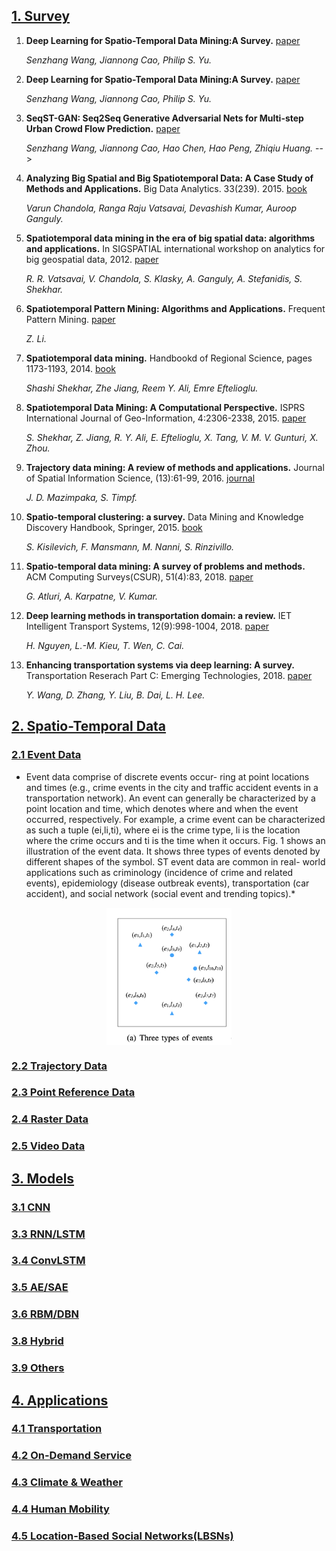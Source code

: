 ## [1. Survey](#content)
1. **Deep Learning for Spatio-Temporal Data Mining:A Survey.** [paper](https://github.com/Tz0506/STDM_NUAA/tree/main/paper/STDM.pdf)

    *Senzhang Wang, Jiannong Cao, Philip S. Yu.* 

1. **Deep Learning for Spatio-Temporal Data Mining:A Survey.** [paper](https://arxiv.org/pdf/1906.04928.pdf)

    *Senzhang Wang, Jiannong Cao, Philip S. Yu.* 


1. **SeqST-GAN: Seq2Seq Generative Adversarial Nets for Multi-step Urban Crowd Flow Prediction.** [paper](https://dl.acm.org/doi/pdf/10.1145/3378889)

    *Senzhang Wang, Jiannong Cao, Hao Chen, Hao Peng, Zhiqiu Huang.* -->
    
1. **Analyzing Big Spatial and Big Spatiotemporal Data: A Case Study of Methods and Applications.** Big Data Analytics. 33(239). 2015. [book](https://www.sciencedirect.com/science/article/pii/B9780444634924000101)

    *Varun Chandola, Ranga Raju Vatsavai, Devashish Kumar, Auroop Ganguly.* 

1. **Spatiotemporal data mining in the era of big spatial data: algorithms and applications.** In SIGSPATIAL international workshop on analytics for big geospatial data, 2012. [paper](https://dl.acm.org/doi/pdf/10.1145/2447481.2447482)

    *R. R. Vatsavai, V. Chandola, S. Klasky, A. Ganguly, A. Stefanidis, S. Shekhar.*

1. **Spatiotemporal Pattern Mining: Algorithms
and Applications.** Frequent Pattern Mining. [paper](https://faculty.ist.psu.edu/jessieli/Publications/bk14-zli-freq-pattern.pdf)

    *Z. Li.*

1. **Spatiotemporal data mining.** Handbookd of Regional Science, pages 1173-1193, 2014. [book](https://www.researchgate.net/publication/283435990_Spatiotemporal_Data_Mining_A_Computational_Perspective)

    *Shashi Shekhar, Zhe Jiang, Reem Y. Ali, Emre Eftelioglu.*

1. **Spatiotemporal Data Mining: A Computational Perspective.** ISPRS International Journal of Geo-Information, 4:2306-2338, 2015. [paper](https://www.mdpi.com/2220-9964/4/4/2306/htm)

    *S. Shekhar, Z. Jiang, R. Y. Ali, E. Eftelioglu, X. Tang, V. M. V. Gunturi, X. Zhou.*

1. **Trajectory data mining: A review of methods and applications.** Journal of Spatial Information Science, (13):61-99, 2016. [journal](https://www.researchgate.net/publication/311844493_Trajectory_data_mining_A_review_of_methods_and_applications)

    *J. D. Mazimpaka, S. Timpf.*

1. **Spatio-temporal clustering: a survey.** Data Mining and Knowledge Discovery Handbook, Springer, 2015. [book](https://www.semanticscholar.org/paper/Spatio-Temporal-Clustering-%3A-a-Survey-Clustering-%3A-Kisilevich-Mansmann/7ec5ecb29eef3ec64877f70ca9c7c59a444526ea?p2df)

    *S. Kisilevich, F. Mansmann, M. Nanni, S. Rinzivillo.*

1. **Spatio-temporal data mining: A survey of problems and methods.** ACM Computing Surveys(CSUR), 51(4):83, 2018. [paper](https://arxiv.org/pdf/1711.04710.pdf)

    *G. Atluri, A. Karpatne, V. Kumar.*
    
1. **Deep learning
methods in transportation domain: a review.** IET Intelligent Transport Systems, 12(9):998-1004, 2018. [paper](https://ieeexplore.ieee.org/stamp/stamp.jsp?tp=&arnumber=8490353)

    *H. Nguyen, L.-M. Kieu, T. Wen, C. Cai.*

1. **Enhancing transportation systems via deep learning: A survey.** Transportation Reserach Part C: Emerging Technologies, 2018. [paper](https://www.researchgate.net/publication/329835108_Enhancing_transportation_systems_via_deep_learning_A_survey)

    *Y. Wang, D. Zhang, Y. Liu, B. Dai, L. H. Lee.*
    
## [2. Spatio-Temporal Data](#content)   
### [2.1 Event Data](#content)
* Event data comprise of discrete events occur- ring at point locations and times (e.g., crime events in the city and traffic accident events in a transportation network). An event can generally be characterized by a point location and time, which denotes where and when the event occurred, respectively. For example, a crime event can be characterized as such a tuple (ei,li,ti), where ei is the crime type, li is the location where the crime occurs and ti is the time when it occurs. Fig. 1 shows an illustration of the event data. It shows three types of events denoted by different shapes of the symbol. ST event data are common in real- world applications such as criminology (incidence of crime and related events), epidemiology (disease outbreak events), transportation (car accident), and social network (social event and trending topics).*

<div align=center>
<img src="https://github.com/Tz0506/STDM_NUAA/blob/main/image/2.png" div align="center"  width="200"  alt="支付宝小程序"/><br/>
</div>


### [2.2 Trajectory Data](#content)
### [2.3 Point Reference Data](#content)
### [2.4 Raster Data](#content)
### [2.5 Video Data](#content)


## [3. Models](#content)
### [3.1 CNN](#content)
### [3.3 RNN/LSTM](#content)
### [3.4 ConvLSTM](#content)
### [3.5 AE/SAE](#content)
### [3.6 RBM/DBN](#content)
### [3.8 Hybrid](#content)
### [3.9 Others](#content)




## [4. Applications](#content)
### [4.1 Transportation](#content)
### [4.2 On-Demand Service](#content)
### [4.3 Climate & Weather](#content)
### [4.4 Human Mobility](#content)
### [4.5 Location-Based Social Networks(LBSNs)](#content)
